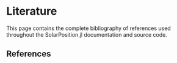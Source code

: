 # Literature

This page contains the complete bibliography of references used throughout the SolarPosition.jl documentation and source code.

## References

```@bibliography

```
